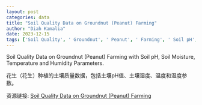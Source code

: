 ```yaml
---
layout: post
categories: data
title: "Soil Quality Data on Groundnut (Peanut) Farming"
author: "Diah Kamalia"
date: 2023-12-15
tags: ['Soil Quality', ' Groundnut', ' Peanut', ' Farming', ' Soil pH', ' Soil Moisture', ' Temperature', ' Humidity']
---
```


Soil Quality Data on Groundnut (Peanut) Farming with Soil pH, Soil Moisture, Temperature and Humidity Parameters.

花生（花生）种植的土壤质量数据，包括土壤pH值、土壤湿度、温度和湿度参数。

资源链接: [Soil Quality Data on Groundnut (Peanut) Farming](https://doi.org/10.57760/sciencedb.14253)
